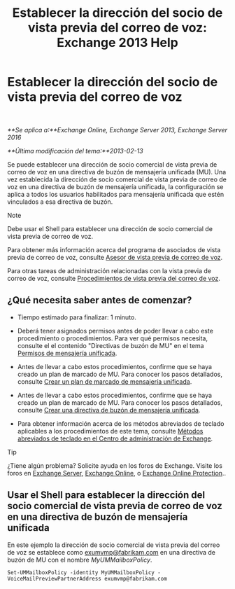 ﻿---
title: 'Establecer la dirección del socio de vista previa del correo de voz: Exchange 2013 Help'
TOCTitle: Establecer la dirección del socio de vista previa del correo de voz
ms:assetid: 57fbed1e-1b14-4939-95e6-ef7c072f32a9
ms:mtpsurl: https://technet.microsoft.com/es-es/library/Ff630917(v=EXCHG.150)
ms:contentKeyID: 51406499
ms.date: 05/22/2018
mtps_version: v=EXCHG.150
ms.translationtype: MT
---

# Establecer la dirección del socio de vista previa del correo de voz

 

_**Se aplica a:**Exchange Online, Exchange Server 2013, Exchange Server 2016_

_**Última modificación del tema:**2013-02-13_

Se puede establecer una dirección de socio comercial de vista previa de correo de voz en una directiva de buzón de mensajería unificada (MU). Una vez establecida la dirección de socio comercial de vista previa de correo de voz en una directiva de buzón de mensajería unificada, la configuración se aplica a todos los usuarios habilitados para mensajería unificada que estén vinculados a esa directiva de buzón.


> [!NOTE]
> Debe usar el Shell para establecer una dirección de socio comercial de vista previa de correo de voz.



Para obtener más información acerca del programa de asociados de vista previa de correo de voz, consulte [Asesor de vista previa de correo de voz](voice-mail-preview-advisor-exchange-2013-help.md).

Para otras tareas de administración relacionadas con la vista previa de correo de voz, consulte [Procedimientos de vista previa del correo de voz](voice-mail-preview-procedures-exchange-2013-help.md).

## ¿Qué necesita saber antes de comenzar?

  - Tiempo estimado para finalizar: 1 minuto.

  - Deberá tener asignados permisos antes de poder llevar a cabo este procedimiento o procedimientos. Para ver qué permisos necesita, consulte el el contenido "Directivas de buzón de MU" en el tema [Permisos de mensajería unificada](unified-messaging-permissions-exchange-2013-help.md).

  - Antes de llevar a cabo estos procedimientos, confirme que se haya creado un plan de marcado de MU. Para conocer los pasos detallados, consulte [Crear un plan de marcado de mensajería unificada](create-a-um-dial-plan-exchange-2013-help.md).

  - Antes de llevar a cabo estos procedimientos, confirme que se haya creado un plan de marcado de MU. Para conocer los pasos detallados, consulte [Crear una directiva de buzón de mensajería unificada](create-a-um-mailbox-policy-exchange-2013-help.md).

  - Para obtener información acerca de los métodos abreviados de teclado aplicables a los procedimientos de este tema, consulte [Métodos abreviados de teclado en el Centro de administración de Exchange](keyboard-shortcuts-in-the-exchange-admin-center-exchange-online-protection-help.md).


> [!TIP]
> ¿Tiene algún problema? Solicite ayuda en los foros de Exchange. Visite los foros en <A href="https://go.microsoft.com/fwlink/p/?linkid=60612">Exchange Server</A>, <A href="https://go.microsoft.com/fwlink/p/?linkid=267542">Exchange Online</A>, o <A href="https://go.microsoft.com/fwlink/p/?linkid=285351">Exchange Online Protection</A>..



## Usar el Shell para establecer la dirección del socio comercial de vista previa de correo de voz en una directiva de buzón de mensajería unificada

En este ejemplo la dirección de socio comercial de vista previa del correo de voz se establece como exumvmp@fabrikam.com en una directiva de buzón de MU con el nombre *MyUMMailboxPolicy*.

    Set-UMMailboxPolicy -identity MyUMMailboxPolicy -VoiceMailPreviewPartnerAddress exumvmp@fabrikam.com

